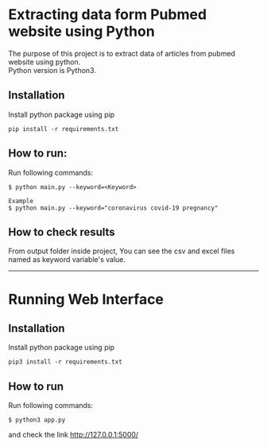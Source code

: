 Extracting data form Pubmed website using Python
================================================

The purpose of this project is to extract data of articles from pubmed website using python.
<br>
Python version is Python3.

Installation
------------

Install python package using pip

    pip install -r requirements.txt



How to run:
------------

Run following commands:

    $ python main.py --keyword=<Keyword>

    Example
    $ python main.py --keyword="coronavirus covid-19 pregnancy"
    

How to check results
--------------------

From output folder inside project, You can see the csv and excel files named as keyword variable's value.

----------------------------------------------------------------------------------------------------------------

Running Web Interface
=====================

Installation
------------

Install python package using pip

    pip3 install -r requirements.txt
    
How to run
----------

Run following commands:

    $ python3 app.py

and check the link http://127.0.0.1:5000/
